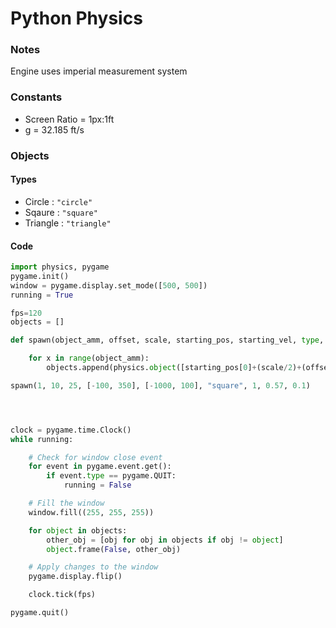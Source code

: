 # Python Physics

### Notes

Engine uses imperial measurement system


### Constants
- Screen Ratio = 1px:1ft
- g = 32.185 ft/s

### Objects
#### Types
- Circle : ``"circle"``
- Sqaure : ``"square"``
- Triangle : ``"triangle"``
#### Code
```python
import physics, pygame
pygame.init()
window = pygame.display.set_mode([500, 500])
running = True

fps=120
objects = []

def spawn(object_amm, offset, scale, starting_pos, starting_vel, type, density, elasticity, roughness):

    for x in range(object_amm):
        objects.append(physics.object([starting_pos[0]+(scale/2)+(offset*x)+(scale*x), starting_pos[1]], starting_vel,  type, scale, window, density, elasticity, roughness, fps))

spawn(1, 10, 25, [-100, 350], [-1000, 100], "square", 1, 0.57, 0.1)




clock = pygame.time.Clock()
while running:

    # Check for window close event
    for event in pygame.event.get():
        if event.type == pygame.QUIT:
            running = False

    # Fill the window
    window.fill((255, 255, 255))

    for object in objects:
        other_obj = [obj for obj in objects if obj != object]
        object.frame(False, other_obj)

    # Apply changes to the window
    pygame.display.flip()

    clock.tick(fps)

pygame.quit()
```